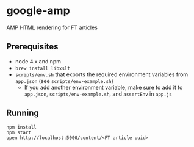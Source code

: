 google-amp
===

AMP HTML rendering for FT articles

Prerequisites
---

 - node 4.x and npm
 - `brew install libxslt`
 - `scripts/env.sh` that exports the required environment variables from `app.json` (see `scripts/env-example.sh`)
   - If you add another environment variable, make sure to add it to `app.json`, `scripts/env-example.sh`, and `assertEnv` in `app.js`
 
Running
---
```
npm install
npm start
open http://localhost:5000/content/<FT article uuid>
```
